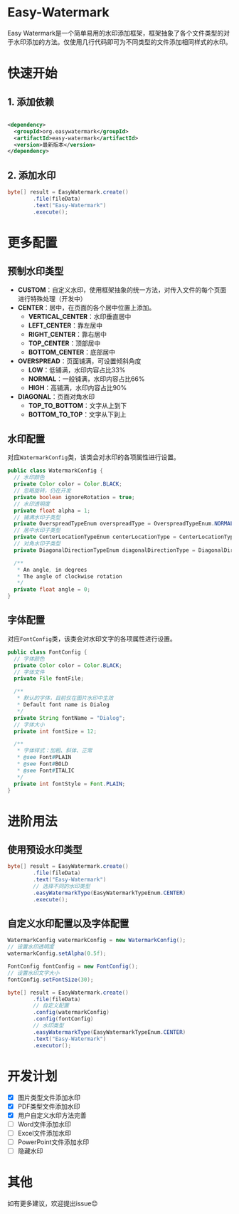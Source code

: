 # Easy-Watermark
Easy Watermark是一个简单易用的水印添加框架，框架抽象了各个文件类型的对于水印添加的方法。仅使用几行代码即可为不同类型的文件添加相同样式的水印。
# 快速开始
## 1. 添加依赖
```xml

<dependency>
  <groupId>org.easywatermark</groupId>
  <artifactId>easy-watermark</artifactId>
  <version>最新版本</version>
</dependency>
```
## 2. 添加水印
```java
byte[] result = EasyWatermark.create()
        .file(fileData)
        .text("Easy-Watermark")
        .execute();
```
# 更多配置
## 预制水印类型

- **CUSTOM**：自定义水印，使用框架抽象的统一方法，对传入文件的每个页面进行特殊处理（开发中）
- **CENTER**：居中，在页面的各个居中位置上添加。
  - **VERTICAL_CENTER**：水印垂直居中
  - **LEFT_CENTER**：靠左居中
  - **RIGHT_CENTER**：靠右居中
  - **TOP_CENTER**：顶部居中
  - **BOTTOM_CENTER**：底部居中
- **OVERSPREAD**：页面铺满，可设置倾斜角度
  - **LOW**：低铺满，水印内容占比33%
  - **NORMAL**：一般铺满，水印内容占比66%
  - **HIGH**：高铺满，水印内容占比90%
- **DIAGONAL**：页面对角水印
  - **TOP_TO_BOTTOM**：文字从上到下
  - **BOTTOM_TO_TOP**：文字从下到上

## 水印配置
对应`WatermarkConfig`类，该类会对水印的各项属性进行设置。

```java
public class WatermarkConfig {
  // 水印颜色
  private Color color = Color.BLACK;
  // 忽略旋转，仍在开发
  private boolean ignoreRotation = true;
  // 水印透明度
  private float alpha = 1;
  // 铺满水印子类型
  private OverspreadTypeEnum overspreadType = OverspreadTypeEnum.NORMAL;
  // 居中水印子类型
  private CenterLocationTypeEnum centerLocationType = CenterLocationTypeEnum.VERTICAL_CENTER;
  // 对角水印子类型
  private DiagonalDirectionTypeEnum diagonalDirectionType = DiagonalDirectionTypeEnum.TOP_TO_BOTTOM;

  /**
   * An angle, in degrees
   * The angle of clockwise rotation
   */
  private float angle = 0;
}
```
## 字体配置
对应`FontConfig`类，该类会对水印文字的各项属性进行设置。

```java
public class FontConfig {
  // 字体颜色
  private Color color = Color.BLACK;
  // 字体文件
  private File fontFile;

  /**
   * 默认的字体，目前仅在图片水印中生效
   * Default font name is Dialog
   */
  private String fontName = "Dialog";
  // 字体大小
  private int fontSize = 12;

  /**
   * 字体样式：加粗、斜体、正常
   * @see Font#PLAIN
   * @see Font#BOLD
   * @see Font#ITALIC
   */
  private int fontStyle = Font.PLAIN;
}
```
# 进阶用法
## 使用预设水印类型
```java
byte[] result = EasyWatermark.create()
        .file(fileData)
        .text("Easy-Watermark")
        // 选择不同的水印类型
        .easyWatermarkType(EasyWatermarkTypeEnum.CENTER)
        .execute();
```
## 自定义水印配置以及字体配置

```java
WatermarkConfig watermarkConfig = new WatermarkConfig();
// 设置水印透明度
watermarkConfig.setAlpha(0.5f);

FontConfig fontConfig = new FontConfig();
// 设置水印文字大小
fontConfig.setFontSize(30);

byte[] result = EasyWatermark.create()
        .file(fileData)
        // 自定义配置
        .config(watermarkConfig)
        .config(fontConfig)
        // 水印类型
        .easyWatermarkType(EasyWatermarkTypeEnum.CENTER)
        .text("Easy-Watermark")
        .executor();
```

# 开发计划

- [x] 图片类型文件添加水印
- [x] PDF类型文件添加水印
- [x] 用户自定义水印方法完善
- [ ] Word文件添加水印
- [ ] Excel文件添加水印
- [ ] PowerPoint文件添加水印
- [ ] 隐藏水印

# 其他

如有更多建议，欢迎提出issue😊
